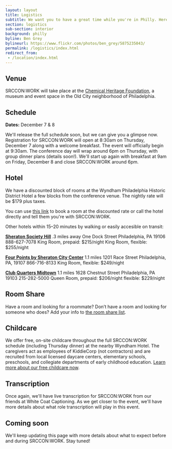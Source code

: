 ```yaml
---
layout: layout
title: Logistics
subtitle: We want you to have a great time while you're in Philly. Here's some of what to expect.
section: logistics
sub-section: interior
background: philly
byline: Ben Grey
bylineurl: https://www.flickr.com/photos/ben_grey/5875235043/
permalink: /logistics/index.html
redirect_from:
 - /location/index.html
---
```


## Venue

SRCCON:WORK will take place at the [Chemical Heritage Foundation](http://www.chemheritage.org/), a museum and event space in the Old City neighborhood of Philadelphia.

## Schedule

**Dates:** December 7 & 8

We'll release the full schedule soon, but we can give you a glimpse now. Registration for SRCCON:WORK will open at 8:30am on Thursday, December 7 along with a welcome breakfast. The event will officially begin at 9:30am. The conference day will wrap around 6pm on Thursday, with group dinner plans (details soon!). We'll start up again with breakfast at 9am on Friday, December 8 and close SRCCON:WORK around 6pm. 

## Hotel

We have a discounted block of rooms at the Wyndham Philadelphia Historic District Hotel a few blocks from the conference venue. The nightly rate will be $179 plus taxes. 

You can use [this link](https://www.wyndhamhotels.com/groups/hr/srccon-work) to book a room at the discounted rate or call the hotel directly and tell them you're with SRCCON:WORK.

Other hotels within 15–20 minutes by walking or easily accesible on transit:

**[Sheraton Society Hill](http://www.sheratonphiladelphiasocietyhill.com/)**
.3 miles away
One Dock Street
Philadelphia, PA 19106
888-627-7078
King Room, prepaid: $215/night
King Room, flexible: $255/night

**[Four Points by Sheraton City Center](http://www.fourpointsphiladelphiacitycenter.com/)**
1.1 miles
1201 Race Street
Philadelphia, PA, 19107
866-716-8133
King Room, flexible: $249/night

**[Club Quarters Midtown](https://clubquartershotels.com/locations/club-quarters-hotel-philadelphia)**
1.1 miles
1628 Chestnut Street
Philadelphia, PA 19103
215-282-5000
Queen Room, prepaid: $206/night
flexible: $229/night



## Room Share

Have a room and looking for a roommate? Don’t have a room and looking for someone who does? Add your info to [the room share list](https://etherpad.opennews.org/p/srcconworkRoomShare2017).

## Childcare

We offer free, on-site childcare throughout the full SRCCON:WORK schedule (including Thursday dinner) at the nearby Wyndham Hotel. The caregivers act as employees of KiddieCorp (not contractors) and are recruited from local licensed daycare centers, elementary schools, preschools, and collegiate departments of early childhood education. [Learn more about our free childcare now](/childcare).

## Transcription

Once again, we'll have live transcription for SRCCON:WORK from our friends at White Coat Captioning. As we get closer to the event, we'll have more details about what role transcription will play in this event. 

## Coming soon

We'll keep updating this page with more details about what to expect before and during SRCCON:WORK. Stay tuned!
